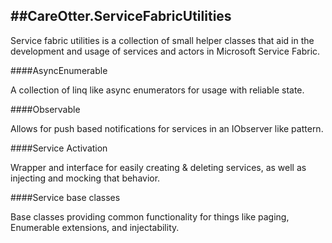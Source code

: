 ##CareOtter.ServiceFabricUtilities
---

Service fabric utilities is a collection of small helper classes that aid in the development and usage of services and actors in Microsoft Service Fabric.

####AsyncEnumerable

A collection of linq like async enumerators for usage with reliable state. 

####Observable

Allows for push based notifications for services in an IObserver like pattern.

####Service Activation

Wrapper and interface for easily creating & deleting services, as well as injecting and mocking that behavior.

####Service base classes

Base classes providing common functionality for things like paging, Enumerable extensions, and injectability.

